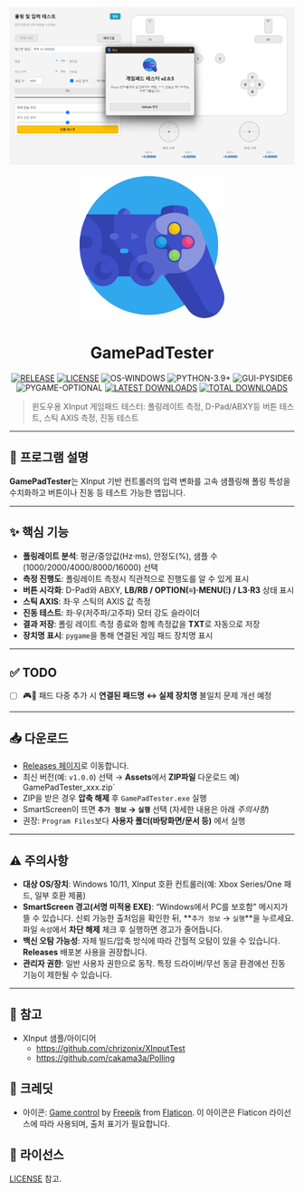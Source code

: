 <p align="center">
  <img src="main.png" alt="ApexGIFMaker 메인 UI" width="820">
</p>
<p align="center">
  <img src="icon.png" width="256" alt="GamePadTester icon" />
</p>
<h1 align="center">GamePadTester</h1>
<p align="center">
  <a href="https://github.com/deuxdoom/GamePadTester/releases"><img src="https://img.shields.io/github/v/release/deuxdoom/GamePadTester?logo=github&label=RELEASE" alt="RELEASE"/></a>
  <a href="https://github.com/deuxdoom/GamePadTester/blob/main/LICENSE"><img src="https://img.shields.io/github/license/deuxdoom/GamePadTester?label=LICENSE" alt="LICENSE"/></a>
  <img src="https://img.shields.io/badge/OS-WINDOWS-0078D6?logo=windows" alt="OS-WINDOWS"/>
  <img src="https://img.shields.io/badge/PYTHON-3.9%2B-3776AB?logo=python" alt="PYTHON-3.9+"/>
  <img src="https://img.shields.io/badge/GUI-PYSIDE6-41CD52?logo=qt" alt="GUI-PYSIDE6"/>
  <img src="https://img.shields.io/badge/PYGAME-OPTIONAL-3776AB?logo=python" alt="PYGAME-OPTIONAL"/>
  <a href="https://github.com/deuxdoom/GamePadTester/releases/latest"><img src="https://img.shields.io/github/downloads/deuxdoom/GamePadTester/latest/total?logo=github&label=LATEST%20DOWNLOADS" alt="LATEST DOWNLOADS"/></a>
  <a href="https://github.com/deuxdoom/GamePadTester/releases"><img src="https://img.shields.io/github/downloads/deuxdoom/GamePadTester/total?logo=github&label=TOTAL%20DOWNLOADS" alt="TOTAL DOWNLOADS"/></a>
</p>

> 윈도우용 XInput 게임패드 테스터: 폴링레이트 측정, D-Pad/ABXY등 버튼 테스트, 스틱 AXIS 측정, 진동 테스트

---

## 📘 프로그램 설명
**GamePadTester**는 XInput 기반 컨트롤러의 입력 변화를 고속 샘플링해 폴링 특성을 수치화하고 버튼이나 진동 등 테스트 가능한 앱입니다.

---

## ✨ 핵심 기능
- **폴링레이트 분석**: 평균/중앙값(Hz·ms), 안정도(%), 샘플 수(1000/2000/4000/8000/16000) 선택
- **측정 진행도**: 폴링레이트 측정시 직관적으로 진행도를 알 수 있게 표시
- **버튼 시각화**: D-Pad와 ABXY, **LB/RB / OPTION(≡)·MENU(⁝) / L3·R3** 상태 표시
- **스틱 AXIS**: 좌·우 스틱의 AXIS 값 측정
- **진동 테스트**: 좌·우(저주파/고주파) 모터 강도 슬라이더
- **결과 저장**: 폴링 레이트 측정 종료와 함께 측정값을 **TXT**로 자동으로 저장
- **장치명 표시**: `pygame`을 통해 연결된 게임 패드 장치명 표시

---

## ✅ TODO

- [ ] 🎮🔗 패드 다중 추가 시 **연결된 패드명 ↔ 실제 장치명** 불일치 문제 개선 예정

---

## 📥 다운로드
- [Releases 페이지](https://github.com/deuxdoom/GamePadTester/releases)로 이동합니다.
- 최신 버전(예: `v1.0.0`) 선택 → **Assets**에서 **ZIP파일** 다운로드 예) GamePadTester_xxx.zip`
- ZIP을 받은 경우 **압축 해제** 후 `GamePadTester.exe` 실행
- SmartScreen이 뜨면 **`추가 정보` → `실행`** 선택 (자세한 내용은 아래 *주의사항*)
- 권장: `Program Files`보다 **사용자 폴더(바탕화면/문서 등)** 에서 실행

---

## ⚠️ 주의사항
- **대상 OS/장치**: Windows 10/11, XInput 호환 컨트롤러(예: Xbox Series/One 패드, 일부 호환 제품)
- **SmartScreen 경고(서명 미적용 EXE)**: “Windows에서 PC를 보호함” 메시지가 뜰 수 있습니다. 신뢰 가능한 출처임을 확인한 뒤, **`추가 정보` → `실행`**을 누르세요. 파일 `속성`에서 **차단 해제** 체크 후 실행하면 경고가 줄어듭니다.
- **백신 오탐 가능성**: 자체 빌드/압축 방식에 따라 간헐적 오탐이 있을 수 있습니다. **Releases** 배포본 사용을 권장합니다.
- **관리자 권한**: 일반 사용자 권한으로 동작. 특정 드라이버/무선 동글 환경에선 진동 기능이 제한될 수 있습니다.

---

## 🔗 참고
- XInput 샘플/아이디어  
  - https://github.com/chrizonix/XInputTest  
  - https://github.com/cakama3a/Polling

## 🙏 크레딧
- 아이콘: <a href="https://www.flaticon.com/free-icon/game-control_1722368">Game control</a> by <a href="https://www.flaticon.com/authors/freepik">Freepik</a> from <a href="https://www.flaticon.com/">Flaticon</a>. 이 아이콘은 Flaticon 라이선스에 따라 사용되며, 출처 표기가 필요합니다.

## 📄 라이선스
[LICENSE](LICENSE) 참고.
